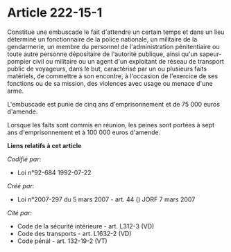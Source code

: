 # Article 222-15-1

Constitue une embuscade le fait d'attendre un certain temps et dans un lieu déterminé un fonctionnaire de la police
nationale, un militaire de la gendarmerie, un membre du personnel de l'administration pénitentiaire ou toute autre personne
dépositaire de l'autorité publique, ainsi qu'un sapeur-pompier civil ou militaire ou un agent d'un exploitant de réseau de
transport public de voyageurs, dans le but, caractérisé par un ou plusieurs faits matériels, de commettre à son encontre, à
l'occasion de l'exercice de ses fonctions ou de sa mission, des violences avec usage ou menace d'une arme.

L'embuscade est punie de cinq ans d'emprisonnement et de 75 000 euros d'amende.

Lorsque les faits sont commis en réunion, les peines sont portées à sept ans d'emprisonnement et à 100 000 euros d'amende.

**Liens relatifs à cet article**

_Codifié par_:

  - Loi n°92-684 1992-07-22

_Créé par_:

  - Loi n°2007-297 du 5 mars 2007 - art. 44 () JORF 7 mars 2007

_Cité par_:

  - Code de la sécurité intérieure - art. L312-3 (VD)
  - Code des transports - art. L1632-2 (VD)
  - Code pénal - art. 132-19-2 (VT)
